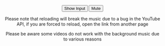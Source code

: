 <!--Centers the Button -->
<style>
    div {
        text-align: center;
    }
</style>

<!--HTML section for Buttons-->
<div id="xavButtons">
    <!--Loads Youtube Video-->
    <div id="player"></div>
    <!--HTML for Buttons-->
    <button onclick="input()" id="swapInput">Show Input</button>
    <button onclick="mute()" id="muteButton">Mute</button>
    <div id="inputVisible" style="display:none">
        <input type="text" id="URLId" placeholder="Insert URL Here">
        <button onclick="changeLink()">Swap Song</button>
        <br>
        <button onclick="defaultMusic()" id="defaultButton">Switch to Default 2</button>
    </div>
    <!--Warning Message-->
    <p> Please note that reloading will break the music due to a bug in the YouTube API, if you are forced to reload, open the link from another page</p>
    <p>Please be aware some videos do not work with the background music due to various reasons</p>
</div>

<script>
    // Code for default button
    function defaultMusic() {
        const videoId = player.getVideoData().video_id;
        if (videoId === "xZhrZMervZU") {
            const videoId = "VGNcGl1zVjQ";
            player.loadVideoById(videoId);
            document.getElementById("defaultButton").innerHTML = "Switch to Default 1"
            console.log(videoId)
        }
        if (videoId !== "xZhrZMervZU") {
            const videoId = "xZhrZMervZU";
            player.loadVideoById(videoId);
            document.getElementById("defaultButton").innerHTML = "Switch to Default 2"
            console.log(videoId)
        }
    }
    // Code for video swapper
    let player;
    function changeLink() {
        const inputText = document.getElementById("URLId").value;
        if (inputText.length >= 11) {
            const videoId = inputText.substring(inputText.length - 11);
            player.loadVideoById(videoId);
            document.getElementById("defaultButton").innerHTML = "Switch to Default 1"
        }
    }

    // Input bar revealer
    let inputBar = true;
    function input() {
        const inputVisible = document.getElementById("inputVisible");
        if (inputBar) {
            inputVisible.style.display = "block";
            document.getElementById("swapInput").innerHTML = "Hide Input"
        } else {
            inputVisible.style.display = "none";
            document.getElementById("swapInput").innerHTML = "Show Input"
        }
        inputBar = !inputBar;
    }
    
    // Mute Button
    function mute() {
        if (player.isMuted()) {
            player.unMute();
            document.getElementById("muteButton").innerHTML = "Mute"
        } else {
            player.mute();
            document.getElementById("muteButton").innerHTML = "Unmute"
        }
        isMuted = !isMuted;
    }

    // Load the YouTube IFrame API asynchronously
    const tag = document.createElement('script');
    tag.src = 'https://www.youtube.com/iframe_api';
    const firstScriptTag = document.getElementsByTagName('script')[0];
    firstScriptTag.parentNode.insertBefore(tag, firstScriptTag);

    // This function creates an <iframe> (and YouTube player) after the API code downloads.
    function onYouTubeIframeAPIReady() {
        player = new YT.Player('player', {
            height: '0',
            width: '0',
            videoId: 'xZhrZMervZU', // Default video ID
            playerVars: {
                'autoplay': 1,
                'loop': 1
            },
        });
    }
</script>
